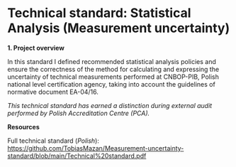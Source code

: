 # Technical standard: Statistical Analysis (Measurement uncertainty)

__1. Project overview__

In this standard I defined recommended statistical analysis policies and ensure the correctness of the method for calculating and expressing the uncertainty of technical measurements performed at CNBOP-PIB, Polish national level certification agency, taking into account the guidelines of normative document EA-04/16.

_This technical standard has earned a distinction during external audit performed by Polish Accreditation Centre (PCA)._

__Resources__

Full technical standard (_Polish_): https://github.com/TobiasMazan/Measurement-uncertainty-standard/blob/main/Technical%20standard.pdf

